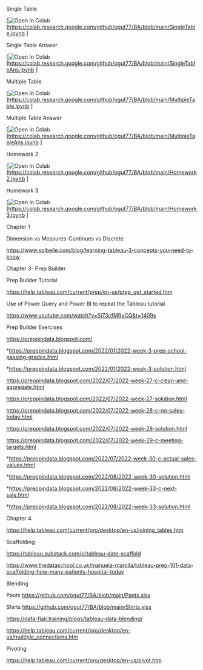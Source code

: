 Single Table

[![Open In Colab](https://colab.research.google.com/assets/colab-badge.svg)]https://colab.research.google.com/github/ogut77/BA/blob/main/SingleTable.ipynb ]

Single Table Answer

[![Open In Colab](https://colab.research.google.com/assets/colab-badge.svg)]https://colab.research.google.com/github/ogut77/BA/blob/main/SingleTableAns.ipynb ]

Multiple Table

[![Open In Colab](https://colab.research.google.com/assets/colab-badge.svg)]https://colab.research.google.com/github/ogut77/BA/blob/main/MultipleTable.ipynb ]

Multiple Table Answer

[![Open In Colab](https://colab.research.google.com/assets/colab-badge.svg)]https://colab.research.google.com/github/ogut77/BA/blob/main/MultipleTableAns.ipynb ]

Homework 2

[![Open In Colab](https://colab.research.google.com/assets/colab-badge.svg)]https://colab.research.google.com/github/ogut77/BA/blob/main/Homework2.ipynb ]

Homework 3

[![Open In Colab](https://colab.research.google.com/assets/colab-badge.svg)]https://colab.research.google.com/github/ogut77/BA/blob/main/Homework3.ipynb ]



Chapter 1

Dimension vs Measures-Continues vs Discrete

https://www.sqlbelle.com/blog/learning-tableau-3-concepts-you-need-to-know

Chapter 3- Prep Builder

Prep Builder Tutorial

https://help.tableau.com/current/prep/en-us/prep_get_started.htm

Use of Power Query and Power BI to repeat the Tableau tutorial 

https://www.youtube.com/watch?v=Sj73cfMRyCQ&t=1409s

Prep Builder Exercises

https://preppindata.blogspot.com/

*https://preppindata.blogspot.com/2022/01/2022-week-3-prep-school-passing-grades.html

*https://preppindata.blogspot.com/2022/01/2022-week-3-solution.html

https://preppindata.blogspot.com/2022/07/2022-week-27-c-clean-and-aggregate.html

https://preppindata.blogspot.com/2022/07/2022-week-27-solution.html

https://preppindata.blogspot.com/2022/07/2022-week-28-c-no-sales-today.html

https://preppindata.blogspot.com/2022/07/2022-week-28-solution.html

https://preppindata.blogspot.com/2022/07/2022-week-29-c-meeting-targets.html

*https://preppindata.blogspot.com/2022/07/2022-week-30-c-actual-sales-values.html

*https://preppindata.blogspot.com/2022/08/2022-week-30-solution.html

*https://preppindata.blogspot.com/2022/08/2022-week-33-c-next-sale.html

*https://preppindata.blogspot.com/2022/08/2022-week-33-solution.html



Chapter 4

https://help.tableau.com/current/pro/desktop/en-us/joining_tables.htm

Scaffolding

https://tableau.substack.com/p/tableau-date-scaffold

https://www.thedataschool.co.uk/manuela-marolla/tableau-prep-101-data-scaffolding-how-many-patients-hospital-today

Blending 

Pants
https://github.com/ogut77/BA/blob/main/Pants.xlsx

Shirts
https://github.com/ogut77/BA/blob/main/Shirts.xlsx

https://data-flair.training/blogs/tableau-data-blending/

https://help.tableau.com/current/pro/desktop/en-us/multiple_connections.htm

Pivoting

https://help.tableau.com/current/pro/desktop/en-us/pivot.htm

